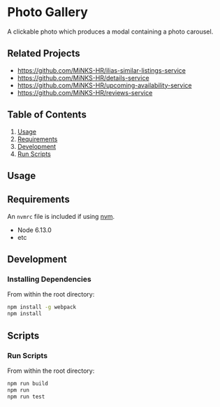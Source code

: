 # Photo Gallery

A clickable photo which produces a modal containing a photo carousel. 

## Related Projects

  - https://github.com/MiNKS-HR/ilias-similar-listings-service
  - https://github.com/MiNKS-HR/details-service
  - https://github.com/MiNKS-HR/upcoming-availability-service
  - https://github.com/MiNKS-HR/reviews-service

## Table of Contents

1. [Usage](#Usage)
2. [Requirements](#requirements)
3. [Development](#development)
4. [Run Scripts](#scripts)

## Usage

> 

## Requirements

An `nvmrc` file is included if using [nvm](https://github.com/creationix/nvm).

- Node 6.13.0
- etc

## Development

### Installing Dependencies

From within the root directory:

```sh
npm install -g webpack
npm install
```

## Scripts

### Run Scripts

From within the root directory:

```sh
npm run build
npm run
npm run test
```
